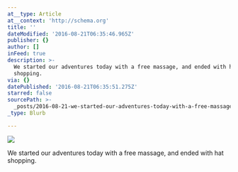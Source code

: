 ```yaml
---
at__type: Article
at__context: 'http://schema.org'
title: ''
dateModified: '2016-08-21T06:35:46.965Z'
publisher: {}
author: []
inFeed: true
description: >-
  We started our adventures today with a free massage, and ended with hat
  shopping.
via: {}
datePublished: '2016-08-21T06:35:51.275Z'
starred: false
sourcePath: >-
  _posts/2016-08-21-we-started-our-adventures-today-with-a-free-massage-and-end.md
_type: Blurb

---
```

![](https://the-grid-user-content.s3-us-west-2.amazonaws.com/69c04721-fa68-4bd6-ae03-a51ec25f0eac.jpg)

We started our adventures today with a free massage, and ended with hat shopping.